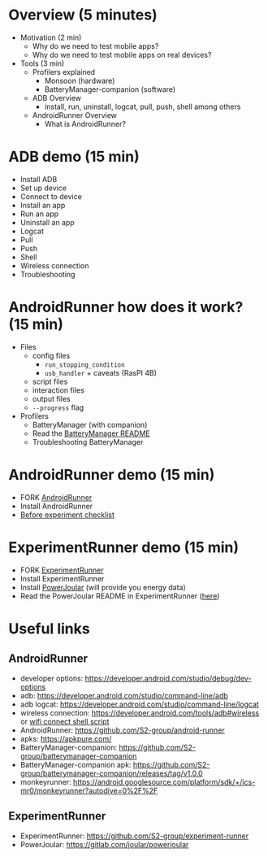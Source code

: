 # Overview (5 minutes)
* Motivation (2 min)
    * Why do we need to test mobile apps?
    * Why do we need to test mobile apps on real devices?
* Tools (3 min)
    * Profilers explained
        * Monsoon (hardware)
        * BatteryManager-companion (software)
    * ADB Overview
        * install, run, uninstall, logcat, pull, push, shell among others
    * AndroidRunner Overview
        * What is AndroidRunner?

# ADB demo (15 min)
* Install ADB
* Set up device
* Connect to device
* Install an app
* Run an app
* Uninstall an app
* Logcat
* Pull
* Push
* Shell
* Wireless connection
* Troubleshooting

# AndroidRunner how does it work? (15 min)
* Files
    * config files
        * `run_stopping_condition`
        * `usb_handler` + caveats (RasPI 4B)
    * script files
    * interaction files
    * output files
    * `--progress` flag
* Profilers
    * BatteryManager (with companion)
    * Read the [BatteryManager README](https://github.com/S2-group/android-runner/tree/master/AndroidRunner/Plugins/batterymanager#readme)
    * Troubleshooting BatteryManager

# AndroidRunner demo (15 min)
* FORK [AndroidRunner](https://github.com/S2-group/android-runner)
* Install AndroidRunner
* [Before experiment checklist](./resources/android_exeriment_checklist.md)

# ExperimentRunner demo (15 min)
* FORK [ExperimentRunner](https://github.com/S2-group/experiment-runner)
* Install ExperimentRunner
* Install [PowerJoular](https://gitlab.com/joular/powerjoular) (will provide you energy data)
* Read the PowerJoular README in ExperimentRunner ([here](https://github.com/S2-group/experiment-runner/tree/master/examples/linux-powerjoular-profiling))



# Useful links
## AndroidRunner
- developer options: https://developer.android.com/studio/debug/dev-options
- adb: https://developer.android.com/studio/command-line/adb
- adb logcat: https://developer.android.com/studio/command-line/logcat
- wireless connection: https://developer.android.com/tools/adb#wireless or [wifi connect shell script](./resources/adb_connect_wifi.sh)
- AndroidRunner: https://github.com/S2-group/android-runner
- apks: https://apkpure.com/
- BatteryManager-companion: https://github.com/S2-group/batterymanager-companion
- BatteryManager-companion apk: https://github.com/S2-group/batterymanager-companion/releases/tag/v1.0.0
- monkeyrunner: https://android.googlesource.com/platform/sdk/+/ics-mr0/monkeyrunner?autodive=0%2F%2F

## ExperimentRunner
- ExperimentRunner: https://github.com/S2-group/experiment-runner
- PowerJoular: https://gitlab.com/joular/powerjoular

